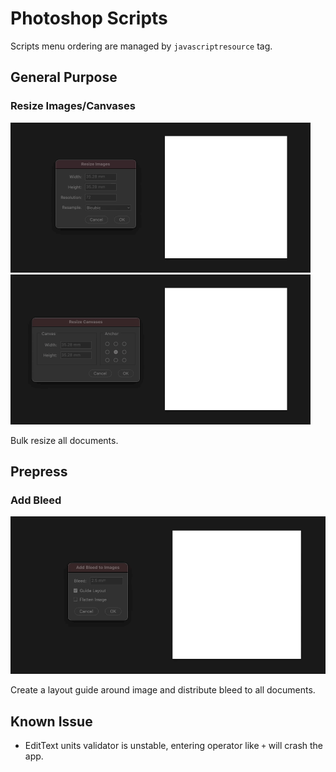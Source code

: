 Photoshop Scripts
=================

Scripts menu ordering are managed by `javascriptresource` tag.

General Purpose
---------------

### Resize Images/Canvases

<img src="images/psd_resize_images.gif" width="480" height="240"/><img src="images/psd_resize_canvases.gif" width="480" height="240"/>

Bulk resize all documents.

Prepress
--------

### Add Bleed

![](images/psd_add_bleed.gif)

Create a layout guide around image and distribute bleed to all documents.

Known Issue
-----------

* EditText units validator is unstable, entering operator like `+` will crash the app.